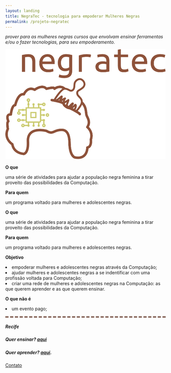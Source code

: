 ```yaml
---
layout: landing
title: NegraTec - tecnologia para empoderar Mulheres Negras
permalink: /projeto-negratec
---
```

<i class="missao-negratec">prover para as mulheres negras cursos que envolvam ensinar ferramentas e/ou o fazer tecnologias, para seu empoderamento.</i>

<img class="img-negratec" src="assets/images/negratec-logo.png" />

<b>O que</b>

uma série de atividades para ajudar a população negra feminina a tirar proveito das possibilidades da Computação.

<b>Para quem</b>

um programa voltado para mulheres e adolescentes negras.

<div id="mobile-evento">
  <b>O que</b>

  <p>uma série de atividades para ajudar a população negra feminina a tirar proveito das possibilidades da Computação.</p>

  <b>Para quem</b>

  <p>um programa voltado para mulheres e adolescentes negras.</p>
</div>

<b>Objetivo</b>

<li>empoderar mulheres e adolescentes negras através da Computação;</li>

<li>ajudar mulheres e adolescentes negras a se indentificar com uma profissão voltada para Computação;</li>

<li>criar uma rede de mulheres e adolescentes negras na Computação: as que querem aprender e as que querem ensinar.</li>

<b>O que não é</b>

<li>um evento pago;</li>

<div style="border-top: 5px dashed #8d6e63; margin-top: 15px;"></div>

##### Recife

##### Quer ensinar? <a href="https://goo.gl/forms/75MNZ2VgiQD0FRri1" target="_blank">aqui</a>
##### Quer aprender? <a href="https://goo.gl/forms/wFYEDpLnQtldA6p42" target="_blank">aqui</a>.

<a href="mailto:roselma.mendes@gmail.com">Contato</a>
